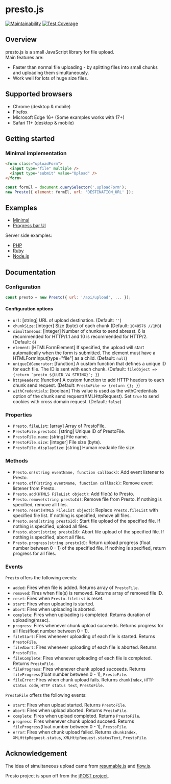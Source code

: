 # presto.js

[![Maintainability](https://api.codeclimate.com/v1/badges/18df7bc9eeabf4d32247/maintainability)](https://codeclimate.com/github/PrestoTools/presto.js/maintainability)
[![Test Coverage](https://api.codeclimate.com/v1/badges/18df7bc9eeabf4d32247/test_coverage)](https://codeclimate.com/github/PrestoTools/presto.js/test_coverage)

## Overview
presto.js is a small JavaScript library for file upload.  
Main features are:
- Faster than normal file uploading - by splitting files into small chunks and uploading them simultaneously.  
- Work well for lots of huge size files.

## Supported browsers
- Chrome (desktop & mobile)
- Firefox
- Microsoft Edge 16+ (Some examples works with 17+)
- Safari 11+ (desktop & mobile)

## Getting started
### Minimal implementation
```html
<form class="uploadForm">
  <input type="file" multiple />
  <input type="submit" value="Upload" />
</form>
```
```javascript
const formEl = document.querySelector('.uploadForm');
new Presto({ element: formEl, url: 'DESTINATION_URL' });
```

## Examples
- [Minimal](https://github.com/PrestoTools/presto.js/tree/master/example/minimal)
- [Progress bar UI](https://github.com/PrestoTools/presto.js/tree/master/example/progress-bar)

Server side examples:
- [PHP](https://github.com/PrestoTools/presto.js/tree/master/example/server-php)
- [Ruby](https://github.com/PrestoTools/presto.js/tree/master/example/server-ruby)
- [Node.js](https://github.com/PrestoTools/presto.js/tree/master/example/server-node)

## Documentation

### Configuration
```javascript
const presto = new Presto({ url: '/api/upload', ... });
```
#### Configuration options
- ```url```: [string] URL of upload destination. (Default: ```''```)
- ```chunkSize```: [integer] Size (byte) of each chunk (Default: ```1048576 //1MB```)
- ```simultaneous```: [integer] Number of chunks to send abreast. 6 is recommended for HTTP/1.1 and 10 is recommended for HTTP/2.  (Default: ```6```)
- ```element```: [HTMLFormElement] If specified, the upload will start automatically when the form is submitted. The element must have a HTMLFormInput[type="file"] as a child. (Default: ```null```)
- ```uniqueIdGenerator```: [function] A custom function that defines a unique ID for each file. The ID is sent with each chunk. (Default: ```fileObject => {return `presto_${UUID_V4_STRING}`; }```)
- ```httpHeaders```: [function] A custom function to add HTTP headers to each chunk send request. (Default: ```PrestoFile => {return {}; }```)
- ```withCredentials```: [boolean] This value is used as the withCredentials option of the chunk send request(XMLHttpRequest). Set ```true``` to send cookies with cross domain request. (Default: ```false```)

### Properties
- ```Presto.fileList```: [array] Array of PrestoFile.
- ```PrestoFile.prestoId```: [string] Unique ID of PrestoFile.
- ```PrestoFile.name```: [string] File name.
- ```PrestoFile.size```: [integer] File size (byte).
- ```PrestoFile.displaySize```: [string] Human readable file size.

### Methods
- ```Presto.on(string eventName, function callback)```: Add event listener to Presto.
- ```Presto.off(string eventName, function callback)```: Remove event listener from Presto.
- ```Presto.add(HTML5 FileList object)```: Add file(s) to Presto.
- ```Presto.remove(string prestoId)```: Remove file from Presto. If nothing is specified, remove all files.
- ```Presto.reset(HTML5 FileList object)```: Replace ```Presto.fileList``` with specified file list. If nothing is specified, remove all files.
- ```Presto.send(string prestoId)```: Start file upload of the specified file. If nothing is specified, upload all files.
- ```Presto.abort(string prestoId)```: Abort file upload of the specified file. If nothing is specified, abort all files.
- ```Presto.progress(string prestoId)```: Return upload progress (float number between 0 - 1) of the specified file. If nothing is specified, return progress for all files.

### Events
```Presto``` offers the following events:
- ```added```: Fires when file is added. Returns array of ```PrestoFile```.
- ```removed```: Fires when file(s) is removed. Returns array of removed file ID.
- ```reset```: Fires when ```Presto.fileList``` is reset.
- ```start```: Fires when uploading is started.
- ```abort```: Fires when uploading is aborted.
- ```complete```: Fires when uploading is completed. Returns duration of uploading(msec).
- ```progress```: Fires whenever chunk upload succeeds. Returns progress for all files(float number between 0 - 1).
- ```fileStart```: Fires whenever uploading of each file is started. Returns ```PrestoFile```.
- ```fileAbort```: Fires whenever uploading of each file is aborted. Returns ```PrestoFile```.
- ```fileComplete```: Fires whenever uploading of each file is completed. Returns ```PrestoFile```.
- ```fileProgress```: Fires whenever chunk upload succeeds. Returns ```fileProgress```(float number between 0 - 1), ```PrestoFile```.
- ```fileError```: Fires when chunk upload fails. Returns ```chunkIndex```, ```HTTP status code```, ```HTTP status text```, ```PrestoFile```.

```PrestoFile``` offers the following events:
- ```start```: Fires when upload started. Returns ```PrestoFile```.
- ```abort```: Fires when upload aborted. Returns ```PrestoFile```.
- ```complete```: Fires when upload completed. Returns ```PrestoFile```.
- ```progress```: Fires whenever chunk upload succeed. Returns ```fileProgress```(float number between 0 - 1), ```PrestoFile```.
- ```error```: Fires when chunk upload failed. Returns ```chunkIndex```, ```XMLHttpRequest.status```, ```XMLHttpRequest.statusText```, ```PrestoFile```.

## Acknowledgement
The idea of simultaneous upload came from [resumable.js](http://www.resumablejs.com/) and [flow.js](https://github.com/flowjs).

Presto project is spun off from the [jPOST project](https://jpostdb.org/).
